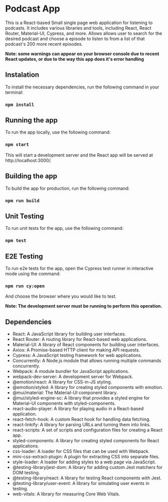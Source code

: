 # Podcast App

This is a React-based Small single page web application for listening to podcasts. It includes various libraries and tools, including React, React Router, Material-UI, Cypress, and more. Allows allows user to search for the desired podcast and choose a episode to listen to from a list of that podcast's 200 more recent episodes.

**Note: some warnings can appear on your browser console due to recent React updates, or due to the way this app does it's error handling**

## Instalation

To install the necessary dependencies, run the following command in your terminal:

### `npm install`

## Running the app

To run the app locally, use the following command:

### `npm start`

This will start a development server and the React app will be served at http://localhost:3000/.

## Building the app

To build the app for production, run the following command:

### `npm run build`

## Unit Testing

To run unit tests for the app, use the following command:

  ### `npm test`

## E2E Testing

To run e2e tests for the app, open the Cypress test runner in interactive mode using the command:

### `npm run cy:open`

And choose the browser where you would like to test.

**Note: The development server must be running to perform this operation.**

## Dependencies

- React: A JavaScript library for building user interfaces.
- React Router: A routing library for React-based web applications.
- Material-UI: A library of React components for building user interfaces.
- Axios: A Promise-based HTTP client for making API requests.
- Cypress: A JavaScript testing framework for web applications.
- Concurrently: A Node.js module that allows running multiple commands concurrently.
- Webpack: A module bundler for JavaScript applications.
- webpack-dev-server: A development server for Webpack.
- @emotion/react: A library for CSS-in-JS styling.
- @emotion/styled: A library for creating styled components with emotion.
- @mui/material: The Material-UI component library.
- @mui/styled-engine-sc: A library that provides a styled engine for Material-UI components with styled-components.
- react-audio-player: A library for playing audio in a React-based application.
- react-fetch-hook: A custom React hook for handling data fetching.
- react-linkify: A library for parsing URLs and turning them into links.
- react-scripts: A set of scripts and configuration files for creating a React app.
- styled-components: A library for creating styled components for React applications.
- css-loader: A loader for CSS files that can be used with Webpack.
- mini-css-extract-plugin: A plugin for extracting CSS into separate files.
- style-loader: A loader for adding styles to a web page via JavaScript.
- @testing-library/jest-dom: A library for adding custom Jest matchers for DOM testing.
- @testing-library/react: A library for testing React components with Jest.
- @testing-library/user-event: A library for simulating user events in testing.
- web-vitals: A library for measuring Core Web Vitals.
